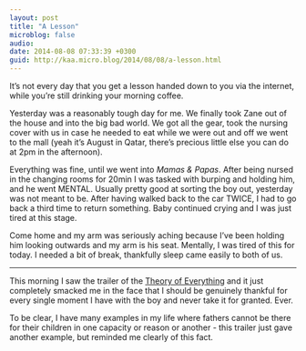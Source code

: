 ```yaml
---
layout: post
title: "A Lesson"
microblog: false
audio: 
date: 2014-08-08 07:33:39 +0300
guid: http://kaa.micro.blog/2014/08/08/a-lesson.html
---
```

<p>It&rsquo;s not every day that you get a lesson handed down to you via the internet, while you&rsquo;re still drinking your morning coffee.</p>

<p>Yesterday was a reasonably tough day for me. We finally took Zane out of the house and into the big bad world. We got all the gear, took the nursing cover with us in case he needed to eat while we were out and off we went to the mall (yeah it&rsquo;s August in Qatar, there&rsquo;s precious little else you can do at 2pm in the afternoon).</p>

<p>Everything was fine, until we went into <em>Mamas &amp; Papas</em>. After being nursed in the changing rooms for 20min I was tasked with burping and holding him, and he went MENTAL. Usually pretty good at sorting the boy out, yesterday was not meant to be. After having walked back to the car TWICE,  I had to go back a third time to return something. Baby continued crying and I was just tired at this stage.</p>

<p>Come home and my arm was seriously aching because I&rsquo;ve been holding him looking outwards and my arm is his seat. Mentally, I was tired of this for today. I needed a bit of break, thankfully sleep came easily to both of us.</p>

<hr /><p>This morning I saw the trailer of the <a href="https://www.youtube.com/watch?v=74Cl_KOO-sE">Theory of Everything</a> and it just completely smacked me in the face that I should be genuinely thankful for every single moment I have with the boy and never take it for granted. Ever.</p>

<p>To be clear, I have many examples in my life where fathers cannot be there for their children in one capacity or reason or another - this trailer just gave another example, but reminded me clearly of this fact.</p>
